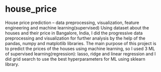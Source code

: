 # house_price

House price prediction – data preprocessing, visualization, feature engineering and machine learning(supervised)
Using dataset about the houses and their price in Bangalore, India, I did the progressive data preprocessing and visualization for further analysis by the help of the pandas, numpy and matplotlib libraries. The main purpose of this project is to predict the prices of the houses using machine learning, so I used 3 ML of supervised learning(regression): lasso, ridge and linear regression and I did grid search to use the best hyperparameters for ML using sklearn library.
